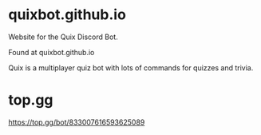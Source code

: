 # quixbot.github.io
Website for the Quix Discord Bot.

Found at quixbot.github.io

Quix is a multiplayer quiz bot with lots of commands for quizzes and trivia.

# top.gg
https://top.gg/bot/833007616593625089
